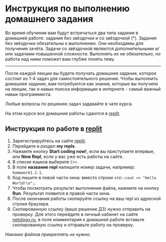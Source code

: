# Инструкция по выполнению домашнего задания

Во время обучения вам будут встречаться два типа задания в домашней работе: задания без звёздочки и со звёздочкой (*).
Задания без звёздочки обязательны к выполнению. Они необходимы для получения зачёта.
Задачи со звёздочкой являются дополнительными и/или задачами повышенной сложности. Выполнять их не обязательно, но работа над ними поможет вам глубже понять тему.

-----

После каждой лекции вы будете получать домашнее задание, которое состоит из 1-4 задач для самостоятельного решения. Чтобы выполнить домашнее задание, вам потребуются как знания, которые вы получили на лекции, так и навык поиска информации в интернете - самый важный навык программиста.

Любые вопросы по решению задач задавайте в чате курса.

На этом курсе все домашние работы сдаются в [replit](https://repl.it).

## Инструкция по работе в [replit](https://repl.it)

1. Зарегистрируйтесь на сайте [replit](http://repl.it/).
2. Перейдите в раздел **my repls**.
3. Нажмите кнопку **Start coding now!**, если вы приступаете впервые, или **New Repl**, если у вас уже есть работы на сайте.
4. В списке языков выберите `C++`.
5. В поле **название repl** напишите номер задачи, например: `homework1.1.1`.
6. Код пишите в левой части окна: вместо строки `std::cout << "Hello World!\n";`.
7. Чтобы посмотреть результат выполнения файла, нажмите на кнопку **Run**. Результат появится в правой части окна.
8. После окончания работы скопируйте ссылку на ваш repl из адресной строки браузера.
9. Скопированную ссылку (ваше решение ДЗ) нужно отправить на проверку. Для этого перейдите в личный кабинет на сайте [netology.ru](http://netology.ru/), в поле комментария к домашней работе вставьте скопированную ссылку и отправьте работу на проверку.

_Никаких файлов прикреплять не нужно._
